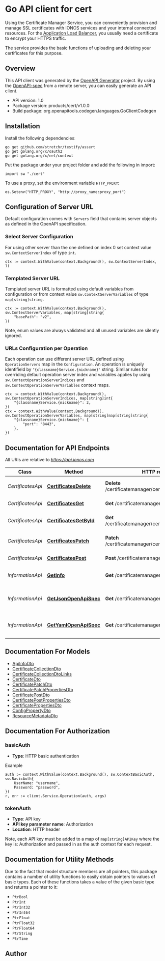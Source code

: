 # Go API client for cert

Using the Certificate Manager Service, you can conveniently provision and manage SSL certificates with IONOS services and your internal connected resources. For the [Application Load Balancer](https://api.ionos.com/docs/cloud/v6/#Application-Load-Balancers-get-datacenters-datacenterId-applicationloadbalancers), you usually need a certificate to encrypt your HTTPS traffic.

The service provides the basic functions of uploading and deleting your certificates for this purpose.

## Overview
This API client was generated by the [OpenAPI Generator](https://openapi-generator.tech) project.  By using the [OpenAPI-spec](https://www.openapis.org/) from a remote server, you can easily generate an API client.

- API version: 1.0
- Package version: products/cert/v1.0.0
- Build package: org.openapitools.codegen.languages.GoClientCodegen

## Installation

Install the following dependencies:

```shell
go get github.com/stretchr/testify/assert
go get golang.org/x/oauth2
go get golang.org/x/net/context
```

Put the package under your project folder and add the following in import:

```golang
import sw "./cert"
```

To use a proxy, set the environment variable `HTTP_PROXY`:

```golang
os.Setenv("HTTP_PROXY", "http://proxy_name:proxy_port")
```

## Configuration of Server URL

Default configuration comes with `Servers` field that contains server objects as defined in the OpenAPI specification.

### Select Server Configuration

For using other server than the one defined on index 0 set context value `sw.ContextServerIndex` of type `int`.

```golang
ctx := context.WithValue(context.Background(), sw.ContextServerIndex, 1)
```

### Templated Server URL

Templated server URL is formatted using default variables from configuration or from context value `sw.ContextServerVariables` of type `map[string]string`.

```golang
ctx := context.WithValue(context.Background(), sw.ContextServerVariables, map[string]string{
	"basePath": "v2",
})
```

Note, enum values are always validated and all unused variables are silently ignored.

### URLs Configuration per Operation

Each operation can use different server URL defined using `OperationServers` map in the `Configuration`.
An operation is uniquely identifield by `"{classname}Service.{nickname}"` string.
Similar rules for overriding default operation server index and variables applies by using `sw.ContextOperationServerIndices` and `sw.ContextOperationServerVariables` context maps.

```
ctx := context.WithValue(context.Background(), sw.ContextOperationServerIndices, map[string]int{
	"{classname}Service.{nickname}": 2,
})
ctx = context.WithValue(context.Background(), sw.ContextOperationServerVariables, map[string]map[string]string{
	"{classname}Service.{nickname}": {
		"port": "8443",
	},
})
```

## Documentation for API Endpoints

All URIs are relative to *https://api.ionos.com*

Class | Method | HTTP request | Description
------------ | ------------- | ------------- | -------------
*CertificatesApi* | [**CertificatesDelete**](docs/api/CertificatesApi.md#certificatesdelete) | **Delete** /certificatemanager/certificates/{certificateId} | Delete a Certificate by ID
*CertificatesApi* | [**CertificatesGet**](docs/api/CertificatesApi.md#certificatesget) | **Get** /certificatemanager/certificates | Get Certificates
*CertificatesApi* | [**CertificatesGetById**](docs/api/CertificatesApi.md#certificatesgetbyid) | **Get** /certificatemanager/certificates/{certificateId} | Get a Certificate by ID
*CertificatesApi* | [**CertificatesPatch**](docs/api/CertificatesApi.md#certificatespatch) | **Patch** /certificatemanager/certificates/{certificateId} | Update a Certificate Name by ID
*CertificatesApi* | [**CertificatesPost**](docs/api/CertificatesApi.md#certificatespost) | **Post** /certificatemanager/certificates | Add a New Certificate
*InformationApi* | [**GetInfo**](docs/api/InformationApi.md#getinfo) | **Get** /certificatemanager | Get the Service API Information
*InformationApi* | [**GetJsonOpenApiSpec**](docs/api/InformationApi.md#getjsonopenapispec) | **Get** /certificatemanager/openapi.json | Get the Open API Documentation JSON
*InformationApi* | [**GetYamlOpenApiSpec**](docs/api/InformationApi.md#getyamlopenapispec) | **Get** /certificatemanager/openapi.yaml | Get the Open API Documentation YAML


## Documentation For Models

 - [ApiInfoDto](docs/models/ApiInfoDto.md)
 - [CertificateCollectionDto](docs/models/CertificateCollectionDto.md)
 - [CertificateCollectionDtoLinks](docs/models/CertificateCollectionDtoLinks.md)
 - [CertificateDto](docs/models/CertificateDto.md)
 - [CertificatePatchDto](docs/models/CertificatePatchDto.md)
 - [CertificatePatchPropertiesDto](docs/models/CertificatePatchPropertiesDto.md)
 - [CertificatePostDto](docs/models/CertificatePostDto.md)
 - [CertificatePostPropertiesDto](docs/models/CertificatePostPropertiesDto.md)
 - [CertificatePropertiesDto](docs/models/CertificatePropertiesDto.md)
 - [ConfigPropertyDto](docs/models/ConfigPropertyDto.md)
 - [ResourceMetadataDto](docs/models/ResourceMetadataDto.md)


## Documentation For Authorization



### basicAuth

- **Type**: HTTP basic authentication

Example

```golang
auth := context.WithValue(context.Background(), sw.ContextBasicAuth, sw.BasicAuth{
    UserName: "username",
    Password: "password",
})
r, err := client.Service.Operation(auth, args)
```


### tokenAuth

- **Type**: API key
- **API key parameter name**: Authorization
- **Location**: HTTP header

Note, each API key must be added to a map of `map[string]APIKey` where the key is: Authorization and passed in as the auth context for each request.


## Documentation for Utility Methods

Due to the fact that model structure members are all pointers, this package contains
a number of utility functions to easily obtain pointers to values of basic types.
Each of these functions takes a value of the given basic type and returns a pointer to it:

* `PtrBool`
* `PtrInt`
* `PtrInt32`
* `PtrInt64`
* `PtrFloat`
* `PtrFloat32`
* `PtrFloat64`
* `PtrString`
* `PtrTime`

## Author



